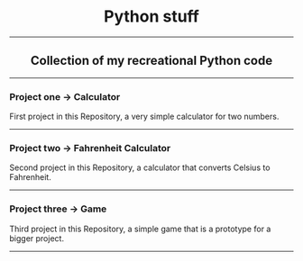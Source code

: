 <h1 align="center">Python stuff</h1>

---

<h2 align="center">Collection of my recreational Python code</h2>

---

### Project one -> Calculator
<p>First project in this Repository, a very simple calculator for two numbers.</p>

---

### Project two -> Fahrenheit Calculator
<p>Second project in this Repository, a calculator that converts Celsius to Fahrenheit.</p>

---

### Project three -> Game
<p>Third project in this Repository, a simple game that is a prototype for a bigger project.</p>

---

